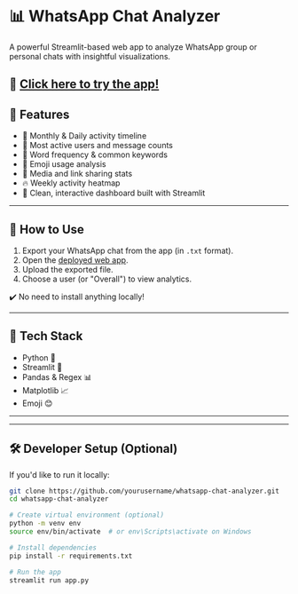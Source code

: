 # 📊 WhatsApp Chat Analyzer

A powerful Streamlit-based web app to analyze WhatsApp group or personal chats with insightful visualizations.

🚀 **[Click here to try the app!](https://whatsappchatanalysis-d2fffjhxkrjudskyyqfh7x.streamlit.app/)**
---

## 🎯 Features

- 📅 Monthly & Daily activity timeline
- 👥 Most active users and message counts
- 💬 Word frequency & common keywords
- 🤩 Emoji usage analysis
- 📎 Media and link sharing stats
- 🔥 Weekly activity heatmap
- 🎨 Clean, interactive dashboard built with Streamlit

---

## 📂 How to Use

1. Export your WhatsApp chat from the app (in `.txt` format).
2. Open the [deployed web app](https://whatsappchatanalysis-d2fffjhxkrjudskyyqfh7x.streamlit.app/).
3. Upload the exported file.
4. Choose a user (or "Overall") to view analytics.

✔️ No need to install anything locally!

---

## 🧠 Tech Stack

- Python 🐍
- Streamlit 🎈
- Pandas & Regex 📊
- Matplotlib 📈
- Emoji 😊

---

---

## 🛠️ Developer Setup (Optional)

If you'd like to run it locally:

```bash
git clone https://github.com/yourusername/whatsapp-chat-analyzer.git
cd whatsapp-chat-analyzer

# Create virtual environment (optional)
python -m venv env
source env/bin/activate  # or env\Scripts\activate on Windows

# Install dependencies
pip install -r requirements.txt

# Run the app
streamlit run app.py
